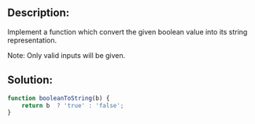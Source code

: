 ## Description:

Implement a function which convert the given boolean value into its string representation.

Note: Only valid inputs will be given.

 ## Solution:
 
```javascript
function booleanToString(b) {
    return b  ? 'true' : 'false';
}
```